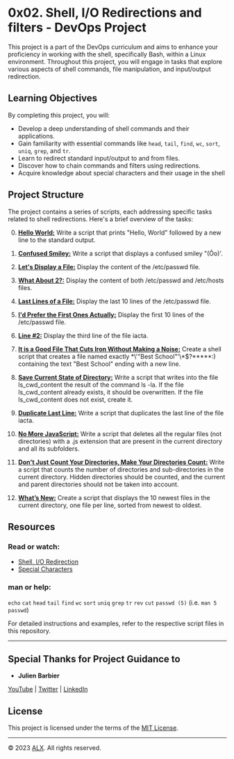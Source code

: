 # 0x02. Shell, I/O Redirections and filters - DevOps Project

This project is a part of the DevOps curriculum and aims to enhance your proficiency in working with the shell, specifically Bash, within a Linux environment. Throughout this project, you will engage in tasks that explore various aspects of shell commands, file manipulation, and input/output redirection.

## Learning Objectives

By completing this project, you will:

- Develop a deep understanding of shell commands and their applications.
- Gain familiarity with essential commands like `head`, `tail`, `find`, `wc`, `sort`, `uniq`, `grep`, and `tr`.
- Learn to redirect standard input/output to and from files.
- Discover how to chain commands and filters using redirections.
- Acquire knowledge about special characters and their usage in the shell

## Project Structure

The project contains a series of scripts, each addressing specific tasks related to shell redirections. Here's a brief overview of the tasks:

0. **[Hello World:](0-hello_world)** Write a script that prints "Hello, World" followed by a new line to the standard output.

1. **[Confused Smiley:](1-confused_smiley)** Write a script that displays a confused smiley "(Ôo)'.

2. **[Let's Display a File:](2-hellofile)** Display the content of the /etc/passwd file.

3. **[What About 2?:](3-twofiles)** Display the content of both /etc/passwd and /etc/hosts files.

4. **[Last Lines of a File:](4-lastlines)** Display the last 10 lines of the /etc/passwd file.

5. **[I'd Prefer the First Ones Actually:](5-firstlines)** Display the first 10 lines of the /etc/passwd file.

6. **[Line #2:](6-third_line)** Display the third line of the file iacta.

7. **[It is a Good File That Cuts Iron Without Making a Noise:](7-file)** Create a shell script that creates a file named exactly \*\\'"Best School"\'\\*$\?\*\*\*\*\*:) containing the text "Best School" ending with a new line.

8. **[Save Current State of Directory:](8-cwd_state)** Write a script that writes into the file ls_cwd_content the result of the command ls -la. If the file ls_cwd_content already exists, it should be overwritten. If the file ls_cwd_content does not exist, create it.

9. **[Duplicate Last Line:](9-duplicate_last_line)** Write a script that duplicates the last line of the file iacta.

10. **[No More JavaScript:](10-no_more_js)** Write a script that deletes all the regular files (not directories) with a .js extension that are present in the current directory and all its subfolders.

11. **[Don't Just Count Your Directories, Make Your Directories Count:](11-directories)** Write a script that counts the number of directories and sub-directories in the current directory. Hidden directories should be counted, and the current and parent directories should not be taken into account.

12. **[What’s New:](12-newest_files)** Create a script that displays the 10 newest files in the current directory, one file per line, sorted from newest to oldest.

## Resources

### Read or watch:

- [Shell, I/O Redirection](hahaha)
- [Special Characters](hahaha)

### man or help:

`echo`
`cat`
`head`
`tail`
`find`
`wc`
`sort`
`uniq`
`grep`
`tr`
`rev`
`cut`
`passwd (5)` (i.e. `man 5 passwd`)

For detailed instructions and examples, refer to the respective script files in this repository.

---

## Special Thanks for Project Guidance to 

- **Julien Barbier**

[YouTube](https://www.youtube.com/@0xJulien) | [Twitter](https://twitter.com/julienbarbier42) | [LinkedIn](https://www.linkedin.com/in/julienbarbier/)

## License

This project is licensed under the terms of the [MIT License](https://www.alxafrica.com/privacy-policy/).

---

© 2023 [ALX](https://www.alxafrica.com/). All rights reserved.
